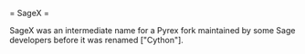 = SageX =

SageX was an intermediate name for a Pyrex fork maintained by some Sage developers before it was renamed ["Cython"].
